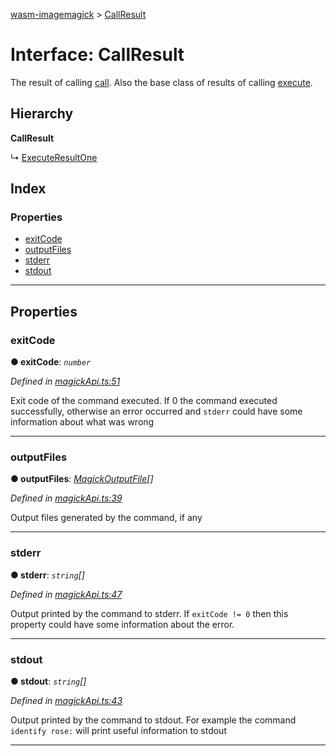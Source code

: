 [wasm-imagemagick](../README.md) > [CallResult](../interfaces/callresult.md)

# Interface: CallResult

The result of calling [call](../#call). Also the base class of results of calling [execute](https://github.com/KnicKnic/WASM-ImageMagick/tree/sample-sinteractive-/apidocs#execute).

## Hierarchy

**CallResult**

↳  [ExecuteResultOne](executeresultone.md)

## Index

### Properties

* [exitCode](callresult.md#exitcode)
* [outputFiles](callresult.md#outputfiles)
* [stderr](callresult.md#stderr)
* [stdout](callresult.md#stdout)

---

## Properties

<a id="exitcode"></a>

###  exitCode

**● exitCode**: *`number`*

*Defined in [magickApi.ts:51](https://github.com/KnicKnic/WASM-ImageMagick/blob/8afda0e/src/magickApi.ts#L51)*

Exit code of the command executed. If 0 the command executed successfully, otherwise an error occurred and `stderr` could have some information about what was wrong

___
<a id="outputfiles"></a>

###  outputFiles

**● outputFiles**: *[MagickOutputFile](magickoutputfile.md)[]*

*Defined in [magickApi.ts:39](https://github.com/KnicKnic/WASM-ImageMagick/blob/8afda0e/src/magickApi.ts#L39)*

Output files generated by the command, if any

___
<a id="stderr"></a>

###  stderr

**● stderr**: *`string`[]*

*Defined in [magickApi.ts:47](https://github.com/KnicKnic/WASM-ImageMagick/blob/8afda0e/src/magickApi.ts#L47)*

Output printed by the command to stderr. If `exitCode != 0` then this property could have some information about the error.

___
<a id="stdout"></a>

###  stdout

**● stdout**: *`string`[]*

*Defined in [magickApi.ts:43](https://github.com/KnicKnic/WASM-ImageMagick/blob/8afda0e/src/magickApi.ts#L43)*

Output printed by the command to stdout. For example the command `identify rose:` will print useful information to stdout

___

